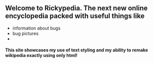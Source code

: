 ## Welcome to Rickypedia. The next new online encyclopedia packed with useful things like
- information about bugs
- bug pictures
- 

#### This site showcases my use of text styling and my ability to remake wikipedia exactly using only html! 
